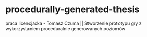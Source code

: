 # procedurally-generated-thesis
 praca licencjacka - Tomasz Czuma || Stworzenie prototypu gry z wykorzystaniem proceduralnie generowanych poziomów
